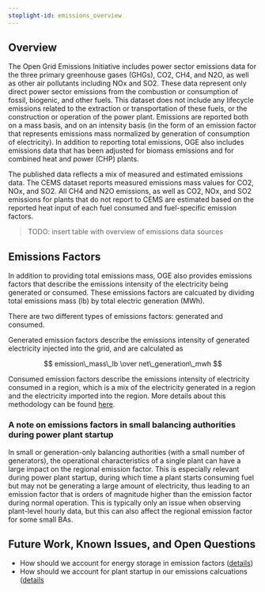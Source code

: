```yaml
---
stoplight-id: emissions_overview
---
```


## Overview

The Open Grid Emissions Initiative includes power sector emissions data for the three primary greenhouse gases (GHGs), CO2, CH4, and N2O, as well as other air pollutants including NOx and SO2. These data represent only direct power sector emissions from the combustion or consumption of fossil, biogenic, and other fuels. This dataset does not include any lifecycle emissions related to the extraction or transportation of these fuels, or the construction or operation of the power plant. Emissions are reported both on a mass basis, and on an intensity basis (in the form of an emission factor that represents emissions mass normalized by generation of consumption of electricity). In addition to reporting total emissions, OGE also includes emissions data that has been adjusted for biomass emissions and for combined heat and power (CHP) plants. 

The published data reflects a mix of measured and estimated emissions data. The CEMS dataset reports measured emissions mass values for CO2, NOx, and SO2. All CH4 and N2O emissions, as well as CO2, NOx, and SO2 emissions for plants that do not report to CEMS are estimated based on the reported heat input of each fuel consumed and fuel-specific emission factors. 

> TODO: insert table with overview of emissions data sources

## Emissions Factors
In addition to providing total emissions mass, OGE also provides emissions factors that describe the emissions intensity of the electricity being generated or consumed. These emissions factors are calcuated by dividing total emissions mass (lb) by total electric generation (MWh).

There are two different types of emissions factors: generated and consumed.

Generated emission factors describe the emissions intensity of generated electricity injected into the grid, and are calculated as 

$$ emission\_mass\_lb \over net\_generation\_mwh $$

Consumed emission factors describe the emissions intensity of electricity consumed in a region, which is a mix of the electricity generated in a region and the electricity imported into the region. More details about this methodology can be found [here](../Emissions%20Calculations/Consumption-based%20Emissions.md). 

### A note on emissions factors in small balancing authorities during power plant startup
In small or generation-only balancing authorities (with a small number of generators), the operational characteristics of a single plant can have a large impact on the regional emission factor. This is especially relevant during power plant startup, during which time a plant starts consuming fuel but may not be generating a large amount of electricity, thus leading to an emission factor that is orders of magnitude higher than the emission factor during normal operation. This is typically only an issue when observing plant-level hourly data, but this can also affect the regional emission factor for some small BAs.

## Future Work, Known Issues, and Open Questions
- How should we account for energy storage in emission factors ([details](https://github.com/singularity-energy/open-grid-emissions/issues/60))
- How should we account for plant startup in our emissions calcuations ([details](https://github.com/singularity-energy/open-grid-emissions/issues/155)